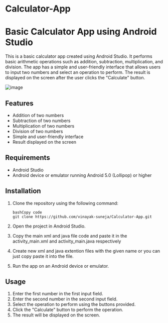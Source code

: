 # Calculator-App
# **Basic Calculator App using Android Studio**

This is a basic calculator app created using Android Studio. It performs basic arithmetic operations such as addition, subtraction, multiplication, and division. The app has a simple and user-friendly interface that allows users to input two numbers and select an operation to perform. The result is displayed on the screen after the user clicks the "Calculate" button.

![image](https://user-images.githubusercontent.com/80875700/221033746-0e8ed274-60ff-4bfa-b2ca-9f8ead2ab0fb.png)


## **Features**

- Addition of two numbers
- Subtraction of two numbers
- Multiplication of two numbers
- Division of two numbers
- Simple and user-friendly interface
- Result displayed on the screen

## **Requirements**

- Android Studio
- Android device or emulator running Android 5.0 (Lollipop) or higher

## **Installation**

1. Clone the repository using the following command:
    
    ```
    bashCopy code
    git clone https://github.com/vinayak-suneja/Calculator-App.git
    
    ```
  
2. Open the project in Android Studio.
3. Copy the main xml and java file code and paste it in the activity_main.xml and activity_main.java respectively
4. Create new xml and java extention files with the given name or you can just copy paste it into the file.  
5. Run the app on an Android device or emulator.

## **Usage**

1. Enter the first number in the first input field.
2. Enter the second number in the second input field.
3. Select the operation to perform using the buttons provided.
4. Click the "Calculate" button to perform the operation.
5. The result will be displayed on the screen.

